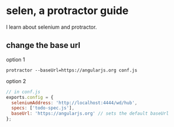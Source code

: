 # selen, a protractor guide

I learn about selenium and protractor.

## change the base url

option 1

```
protractor --baseUrl=https://angularjs.org conf.js
```

option 2

```js
// in conf.js
exports.config = {
  seleniumAddress: 'http://localhost:4444/wd/hub',
  specs: ['todo-spec.js'],
  baseUrl: 'https://angularjs.org' // sets the default baseUrl
};
```
